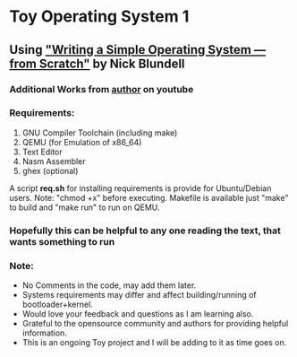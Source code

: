 # Toy Operating System 1

## Using ["Writing a Simple Operating System —from Scratch"](https://www.cs.bham.ac.uk/~exr/lectures/opsys/10_11/lectures/os-dev.pdf) by Nick Blundell

### Additional Works from [author](https://www.youtube.com/channel/UCjrLiYrvbpXR37c0HV4PmqA) on youtube

### Requirements:
1. GNU Compiler Toolchain (including make)
2. QEMU (for Emulation of x86_64)
3. Text Editor
4. Nasm Assembler
5. ghex (optional)

A script **req.sh** for installing requirements is provide for Ubuntu/Debian users. 
Note: "chmod +x" before executing. 
Makefile is available just "make" to build and "make run" to run on QEMU.

### Hopefully this can be helpful to any one reading the text, that wants something to run

### Note:
- No Comments in the code, may add them later.
- Systems requirements may differ and affect building/running of bootloader+kernel.
- Would love your feedback and questions as I am learning also.
- Grateful to the opensource community and authors for providing helpful information.
- This is an ongoing Toy project and I will be adding to it as time goes on.

